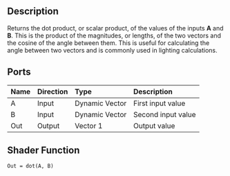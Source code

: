 ## Description

Returns the dot product, or scalar product, of the values of the inputs **A** and **B**. This is the product of the magnitudes, or lengths, of the two vectors and the cosine of the angle between them. This is useful for calculating the angle between two vectors and is commonly used in lighting calculations. 

## Ports

| Name        | Direction           | Type  | Description |
|:------------ |:-------------|:-----|:---|
| A      | Input | Dynamic Vector | First input value |
| B      | Input | Dynamic Vector | Second input value |
| Out | Output      |   Vector 1 | Output value |

## Shader Function

`Out = dot(A, B)`